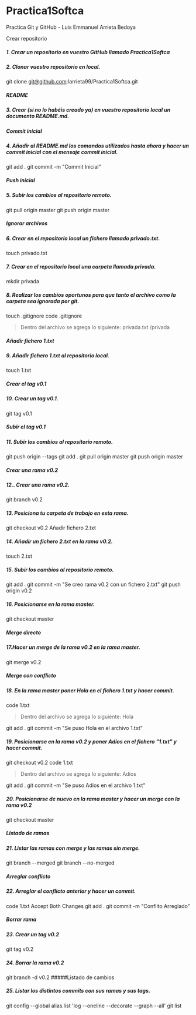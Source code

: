 # Practica1Softca
Practica Git y GitHub - Luis Emmanuel Arrieta Bedoya


Crear repositorio

##### 1. Crear un repositorio en vuestro GitHub llamado Practica1Softca

##### 2. Clonar vuestro repositorio en local.
git clone git@github.com:larrieta99/Practica1Softca.git

##### README
##### 3. Crear (si no lo habéis creado ya) en vuestro repositorio local  un documento README.md.


##### Commit inicial
##### 4. Añadir al README.md los comandos utilizados hasta ahora y hacer un commit inicial con el mensaje commit inicial.
git add .
git commit -m "Commit Inicial"

##### Push inicial
##### 5. Subir los cambios al repositorio remoto.
git  pull origin master
git push origin master


##### Ignorar archivos
##### 6. Crear en el repositorio local un fichero llamado privado.txt.
touch privado.txt
##### 7. Crear en el repositorio local una carpeta llamada privada.
mkdir privada
##### 8. Realizar los cambios oportunos para que tanto el archivo como la carpeta sea ignorada por git.
touch .gitignore
code .gitignore
> Dentro del archivo se agrega lo siguiente:
> privada.txt
> /privada

##### Añadir fichero 1.txt
##### 9. Añadir fichero 1.txt al repositorio local.
touch 1.txt

##### Crear el tag v0.1
##### 10. Crear un tag v0.1.
git tag v0.1

##### Subir el tag v0.1
##### 11. Subir los cambios al repositorio remoto.
git push origin --tags
git add .
git pull origin master
git push origin master
##### Crear una rama v0.2
##### 12.. Crear una rama v0.2.
git branch v0.2
##### 13. Posiciona tu carpeta de trabajo en esta rama.
git checkout v0.2
Añadir fichero 2.txt
##### 14. Añadir un fichero 2.txt en la rama v0.2.
touch 2.txt
##### 15. Subir los cambios al repositorio remoto.
git add .
git commit -m "Se creo rama v0.2 con un fichero 2.txt"
git push origin v0.2
##### 16. Posicionarse en la rama master.
git checkout master
##### Merge directo
##### 17.Hacer un merge de la rama v0.2 en la rama master.
git merge v0.2
##### Merge con conflicto
##### 18. En la rama master poner Hola en el fichero 1.txt y hacer commit.
code 1.txt
> Dentro del archivo se agrega lo siguiente:
> Hola

git add .
git commit -m "Se puso Hola en el archivo 1.txt"

##### 19. Posicionarse en la rama v0.2 y poner Adios en el fichero "1.txt" y hacer commit.
git checkout v0.2
code 1.txt
> Dentro del archivo se agrega lo siguiente:
> Adios

git add .
git commit -m "Se puso Adios en el archivo 1.txt"
##### 20. Posicionarse de nuevo en la rama master y hacer un merge con la rama v0.2
git checkout master

##### Listado de ramas
##### 21. Listar las ramas con merge y las ramas sin merge.
git branch --merged
git branch --no-merged

##### Arreglar conflicto
##### 22. Arreglar el conflicto anterior y hacer un commit.
code 1.txt
Accept Both Changes
git add .
git commit -m "Conflito Arreglado"
##### Borrar rama
##### 23. Crear un tag v0.2
git tag v0.2
##### 24. Borrar la rama v0.2
git branch -d v0.2
#####Listado de cambios
##### 25. Listar los distintos commits con sus ramas y sus tags.
git config --global alias.list 'log --oneline --decorate --graph --all'
git list